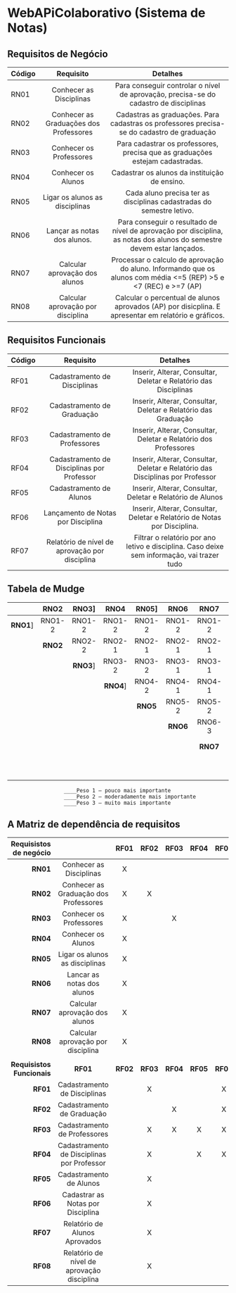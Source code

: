# WebAPiColaborativo (Sistema de Notas)

## Requisitos de Negócio

| Código  | Requisito | Detalhes |
| ------------- |:-------------:|:---------------:|
| RN01     | Conhecer as Disciplinas     | Para conseguir controlar o nível de aprovação, precisa-se do cadastro de disciplinas
| RN02      | Conhecer as Graduações dos Professores     | Cadastras as graduações. Para cadastras os professores precisa-se do cadastro de graduação
| RN03      | Conhecer os Professores  |Para cadastrar os professores, precisa que as graduações estejam cadastradas.  
| RN04      | Conhecer os Alunos  | Cadastrar os alunos da instituição de ensino.
| RN05     | Ligar os alunos as disciplinas  | Cada aluno precisa ter as disciplinas cadastradas do semestre letivo.
| RN06     | Lançar as notas dos alunos.  | Para conseguir o resultado de nível de aprovação por disciplina, as notas dos alunos do semestre devem estar lançados.
| RN07     | Calcular aprovação dos alunos  | Processar o calculo de aprovação do aluno. Informando que os alunos com média <=5 (REP) >5 e <7 (REC) e >=7 (AP)
| RN08     | Calcular aprovação por disciplina | Calcular o percentual de alunos aprovados (AP) por disicplina. E apresentar em relatório e gráficos.

## Requisitos Funcionais

| Código  | Requisito | Detalhes |
| ------------- |:-------------:|:---------------:|
| RF01     | Cadastramento de Disciplinas    | Inserir, Alterar, Consultar, Deletar e Relatório das Disciplinas
| RF02     | Cadastramento de Graduação    | Inserir, Alterar, Consultar, Deletar e Relatório das Graduação
| RF03     | Cadastramento de Professores   | Inserir, Alterar, Consultar, Deletar e Relatório dos Professores
| RF04     | Cadastramento de Disciplinas por Professor    | Inserir, Alterar, Consultar, Deletar e Relatório das Disciplinas por Professor
| RF05    | Cadastramento de Alunos   | Inserir, Alterar, Consultar, Deletar e Relatório de Alunos
| RF06     | Lançamento de Notas por Disciplina   | Inserir, Alterar, Consultar, Deletar e Relatório de Notas por Disciplina. 
| RF07     | Relatório de nível de aprovação por disciplina    | Filtrar o relatório por ano letivo e disciplina. Caso deixe sem informação, vai trazer tudo

## Tabela de Mudge

|        | <b>RNO2</b> | <b>RNO3</b>] | <b>RNO4</b> | <b>RN05</b>] | <b>RNO6</b> | <b>RNO7</b> | <b>RN08</b> | <b>Total</b> | <b>%</b> |
| ------ |:------:|:------:|:------:|:------:|:------:|:------:|:------:|:-------:|:---:|
| <b>RNO1</b>] | RNO1-2 | RNO1-2 | RNO1-2 | RNO1-2 | RNO1-2 | RNO1-2 | RNO1-2 | 14 | 27% |
|	       | <b>RNO2</b> | RNO2-2 | RNO2-1 | RNO2-1 | RNO2-1 | RNO2-1 | RNO2-1 | 6 | 12% |
|		     |        | <b>RNO3</b>] | RNO3-2 | RNO3-2 | RNO3-1 | RNO3-1 | RNO3-2 | 8 | 16% |
|        |        |        | <b>RNO4</b>] | RNO4-2 | RNO4-1 | RNO4-1 | RNO4-2 | 6 | 12% |
|				 |        |        |        | <b>RNO5</b> | RNO5-2 | RNO5-2 | RNO5-1 | 5 | 10% |
| 	  	 |			  |        |        |        | <b>RNO6</b> | RNO6-3 | RNO6-3 | 6 | 12% |
| 	  	 |			  |        |        |        |        | <b>RNO7</b> | RNO7-3 | 3 | 6% |
| 	  	 |			  |        |        |        |        |        | <b>RNO8</b> | 3 | 6% |
| 	  	 |			  |        |        |        |        |        |        | 51 | 100% |
                      ____Peso 1 – pouco mais importante
                      ____Peso 2 – moderadamente mais importante
                      ____Peso 3 – muito mais importante
                      
                      
## A Matriz de dependência de requisitos												
												
| <b>Requisistos de negócio</b>       |                      | <b>RF01</b> | <b>RF02</b> | <b>RF03</b> | <b>RF04</b> | <b>RF05</b> | <b>RF06</b> | <b>RF07</b> | <b>RF08</b> |
| ---------------------------------------------------:|:----:|:----:|:----:|:----:|:----:|:----:|:----:|:----:|:----:|												
| <b>RN01</b> |	Conhecer as Disciplinas               |   X  |     |      |      |      |      |      |      |      |						
| <b>RN02</b> |	Conhecer as Graduação dos Professores |   X  |  X  |      |      |      |      |      |      |      |						
| <b>RN03</b> |	Conhecer os Professores               |   X  |     |   X  |     |      |      |      |      |      |					
| <b>RN04</b> |	Conhecer os Alunos                    |   X  |     |      |      |      |      |      |      |      |						
| <b>RN05</b> |	Ligar os alunos as disciplinas        |   X  |     |      |      |      |      |      |      |      |						
| <b>RN06</b> |	Lancar as notas dos alunos            |   X  |     |      |      |      |      |      |      |      |						
| <b>RN07</b> |	Calcular aprovação dos alunos         |   X  |     |      |      |      |      |      |      |      |						
| <b>RN08</b> |	Calcular aprovação por disciplina     |   X  |     |      |      |      |      |      |      |      |						
|                                                                                                                   |
| <b>Requisistos Funcionais</b>	                            | <b>RF01</b> | <b>RF02</b> | <b>RF03</b> | <b>RF04</b> | <b>RF05</b> | <b>RF06</b> | <b>RF07</b> | <b>RF08</b> |
| <b>RF01</b> |	Cadastramento de Disciplinas	                |      |   X  |      |      |   X  |   X  |      |      |   X  |
| <b>RF02</b> | Cadastramento de Graduação	                |      |      |   X  |      |   X  |      |      |      |      |
| <b>RF03</b> |	Cadastramento de Professores			|      |   X  |   X  |   X  |   X  |      |      |      |      |
| <b>RF04</b> |	Cadastramento de Disciplinas por Professor	|      |   X  |      |   X  |   X  |   X  |      |      |      |	
| <b>RF05</b> |	Cadastramento de Alunos				|      |   X  |      |      |      |      |   X  |      |   X  |
| <b>RF06</b> |	Cadastrar as Notas por Disciplina		|      |   X  |      |      |      |   X  |   X  |   X  |   X  |
| <b>RF07</b> |	Relatório de Alunos Aprovados			|      |   X  |      |      |      |   X  |   X  |   X  |   X  |
| <b>RF08</b> |	Relatório de nível de aprovação disciplina	|      |   X  |      |      |      |      |      |      |   X  |			







